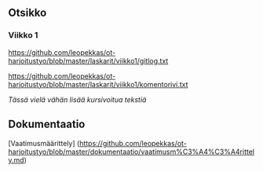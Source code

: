 ## Otsikko
### Viikko 1 ###

https://github.com/leopekkas/ot-harjoitustyo/blob/master/laskarit/viikko1/gitlog.txt

https://github.com/leopekkas/ot-harjoitustyo/blob/master/laskarit/viikko1/komentorivi.txt

_Tässä vielä vähän lisää kursivoitua tekstiä_

## Dokumentaatio ##

[Vaatimusmäärittely] (https://github.com/leopekkas/ot-harjoitustyo/blob/master/dokumentaatio/vaatimusm%C3%A4%C3%A4rittely.md)
